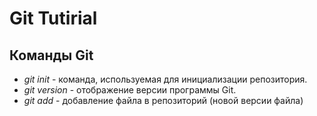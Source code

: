 # **Git Tutirial**

## **Команды Git**

* *git init* - команда, используемая для инициализации репозитория.
* *git version* - отображение версии программы Git.
* *git add* - добавление файла в репозиторий (новой версии файла)